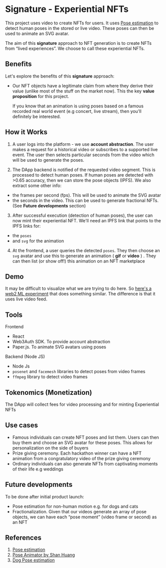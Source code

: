 # Signature \- Experiential NFTs

This project uses video to create NFTs for users. It uses [Pose estimation](https://www.tensorflow.org/lite/examples/pose_estimation/overview) to detect human poses in the stored or live video. These poses can then be used to animate an SVG avatar. 

The aim of this **signature** approach to NFT generation is to create NFTs from “lived experiences”. We choose to call these experiential NFTs. 

## Benefits 

Let's explore the benefits of this **signature** approach:

* Our NFT objects have a legitimate claim from where they derive their value (unlike most of the stuff on the market now).  This the key **value proposition** for this project.
    
  If you know that an animation is using poses based on a famous recorded real world event (e.g concert, live stream), then you'll definitely be interested.  

## How it Works 

1. A user logs into the platform - we use **account abstraction**. The user makes a request for a historical video or subscribes to a supported live event. The user then selects particular seconds from the video which will be used to generate the poses.
    
2. The DApp backend is notified of the requested video segment. This is processed to detect human poses. If human poses are detected with \>0.65 accuracy, then we can store the pose objects (IPFS). We also extract some other info:

- the frames per second (fps). This will be used to animate the SVG avatar
- the seconds in the video. This can be used to generate fractional NFTs. (See **Future developments** section)
     
3. After successful execution (detection of human poses), the user can now mint their experiential NFT. We'll need an IPFS link that points to the IPFS links for:

- the `poses` 
- and `svg` for the animation
     
4. At the frontend, a user queries the detected `poses`. They then choose an `svg` avatar and use this to generate an animation ( **gif** or **video** ) . They can then list (or show off\!)  this animation on an NFT marketplace

## Demo

It may be difficult to visualize what we are trying to do here. So [here's a web2 ML experiment](https://www.scroobly.com/) that does something similar. The difference is that it uses live video feed.

## Tools

Frontend 

* React  
* Web3Auth SDK. To provide account abstraction 
* Paper.js. To animate SVG avatars using poses

Backend (Node JS)

- Node Js
- `posenet` and `facemesh` libraries to detect poses from video frames
- `ffmpeg` library to detect video frames 

## Tokenomics (Monetization)

The DApp will collect fees for video processing and for minting Experiential NFTs

## Use cases

* Famous individuals can create NFT poses and list them. Users can then buy them and choose an SVG avatar for these poses. This allows for personalization on the side of buyers  
* Prize giving ceremony. Each hackathon winner can have a NFT animation from a congratulatory video of the prize giving ceremony  
* Ordinary individuals can also generate NFTs from captivating moments of their life e.g weddings

## Future developments 

To be done after initial product launch:

* Pose estimation for non-human motion e.g. for dogs and cats  
* Fractionalization. Given that our videos generate an array of pose objects, we can have each “pose moment” (video frame or second) as an NFT   

## References 

1. [Pose estimation](https://www.tensorflow.org/lite/examples/pose_estimation/overview)  
2. [Pose Animator by Shan Huang](https://github.com/yemount/pose-animator)  
3. [Dog Pose estimation](https://github.com/ryanloney/dog-pose-estimation)

